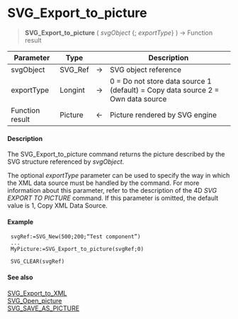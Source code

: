 # SVG_Export_to_picture

>**SVG_Export_to_picture** ( *svgObject* {; *exportType*} ) -> Function result

| Parameter | Type |  | Description |
| --- | --- | --- | --- |
| svgObject | SVG_Ref | &#8594; | SVG object reference |
| exportType | Longint | &#8594; | 0 = Do not store data source 1 (default) = Copy data source 2 = Own data source |
| Function result | Picture | &#8592; | Picture rendered by SVG engine |



#### Description 

The SVG\_Export\_to\_picture command returns the picture described by the SVG structure referenced by *svgObject*.

The optional *exportType* parameter can be used to specify the way in which the XML data source must be handled by the command. For more information about this parameter, refer to the description of the 4D *SVG EXPORT TO PICTURE* command. If this parameter is omitted, the default value is 1, Copy XML Data Source.

#### Example 

```4d
 svgRef:=SVG_New(500;200;“Test component”)
 ...
 MyPicture:=SVG_Export_to_picture(svgRef;0)
 
 SVG_CLEAR(svgRef)
```

#### See also 

[SVG\_Export\_to\_XML](SVG_Export_to_XML.md)  
[SVG\_Open\_picture](SVG_Open_picture.md)  
[SVG\_SAVE\_AS\_PICTURE](SVG_SAVE_AS_PICTURE.md)  